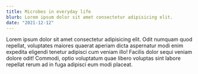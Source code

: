 ```yaml
---
title: Microbes in everyday life
blurb: Lorem ipsum dolor sit amet consectetur adipisicing elit.
date: "2021-12-12"
---
```


Lorem ipsum dolor sit amet consectetur adipisicing elit. Odit numquam quod repellat, voluptates maiores quaerat aperiam dicta aspernatur modi enim expedita eligendi tenetur adipisci cum veniam illo! Facilis dolor sequi veniam dolore odit! Commodi, optio voluptatum quae libero voluptas sint labore repellat rerum ad in fuga adipisci eum modi placeat.
